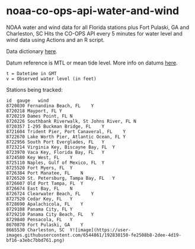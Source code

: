 # noaa-co-ops-api-water-and-wind
NOAA water and wind data for all Florida stations plus Fort Pulaski, GA and Charleston, SC  Hits the CO-OPS API every 5 minutes for water level and wind data using Actions and an R script.

Data dictionary [here](https://api.tidesandcurrents.noaa.gov/api/prod/#station).

Datum reference is MTL or mean tide level. More info on datums [here](https://tidesandcurrents.noaa.gov/datum_options.html).

```
t = Datetime in GMT
v = Observed water level (in feet)
```

Stations being tracked:

```
id	gauge	wind
8720030	Fernandina Beach, FL	Y
8720218	Mayport, FL	Y
8720219	Dames Point, FL	N
8720226	Southbank Riverwalk, St Johns River, FL	N
8720357	I-295 Buckman Bridge, FL	Y
8721604	Trident Pier, Port Canaveral, FL	Y
8722670	Lake Worth Pier, Atlantic Ocean, FL	Y
8722956	South Port Everglades, FL	Y
8723214	Virginia Key, Biscayne Bay, FL	Y
8723970	Vaca Key, Florida Bay, FL	Y
8724580	Key West, FL	Y
8725110	Naples, Gulf of Mexico, FL	Y
8725520	Fort Myers, FL	Y
8726384	Port Manatee, FL	N
8726520	St. Petersburg, Tampa Bay, FL	Y
8726607	Old Port Tampa, FL	Y
8726674	East Bay, FL	N
8726724	Clearwater Beach, FL	Y
8727520	Cedar Key, FL	Y
8728690	Apalachicola, FL	Y
8729108	Panama City, FL	Y
8729210	Panama City Beach, FL	Y
8729840	Pensacola, FL	Y
8670870	Fort Pulaski, GA	Y
8665530	Charleston, SC	Y![image](https://user-images.githubusercontent.com/6544861/192830150-fe2508b8-2dee-4d19-bf16-a3ebc7bbd761.png)

```
